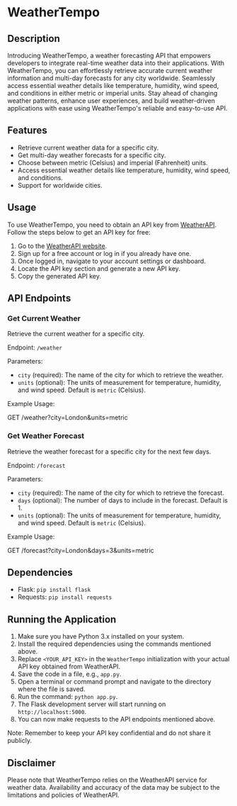 # WeatherTempo

## Description

Introducing WeatherTempo, a weather forecasting API that empowers developers to integrate real-time weather data into their applications. With WeatherTempo, you can effortlessly retrieve accurate current weather information and multi-day forecasts for any city worldwide. Seamlessly access essential weather details like temperature, humidity, wind speed, and conditions in either metric or imperial units. Stay ahead of changing weather patterns, enhance user experiences, and build weather-driven applications with ease using WeatherTempo's reliable and easy-to-use API.

## Features

- Retrieve current weather data for a specific city.
- Get multi-day weather forecasts for a specific city.
- Choose between metric (Celsius) and imperial (Fahrenheit) units.
- Access essential weather details like temperature, humidity, wind speed, and conditions.
- Support for worldwide cities.

## Usage

To use WeatherTempo, you need to obtain an API key from [WeatherAPI](https://www.weatherapi.com/). Follow the steps below to get an API key for free:

1. Go to the [WeatherAPI website](https://www.weatherapi.com/).
2. Sign up for a free account or log in if you already have one.
3. Once logged in, navigate to your account settings or dashboard.
4. Locate the API key section and generate a new API key.
5. Copy the generated API key.

## API Endpoints

### Get Current Weather

Retrieve the current weather for a specific city.

Endpoint: `/weather`

Parameters:

- `city` (required): The name of the city for which to retrieve the weather.
- `units` (optional): The units of measurement for temperature, humidity, and wind speed. Default is `metric` (Celsius).

Example Usage:

GET /weather?city=London&units=metric

### Get Weather Forecast

Retrieve the weather forecast for a specific city for the next few days.

Endpoint: `/forecast`

Parameters:

- `city` (required): The name of the city for which to retrieve the forecast.
- `days` (optional): The number of days to include in the forecast. Default is 1.
- `units` (optional): The units of measurement for temperature, humidity, and wind speed. Default is `metric` (Celsius).

Example Usage:

GET /forecast?city=London&days=3&units=metric

## Dependencies

- Flask: `pip install flask`
- Requests: `pip install requests`

## Running the Application

1. Make sure you have Python 3.x installed on your system.
2. Install the required dependencies using the commands mentioned above.
3. Replace `<YOUR_API_KEY>` in the `WeatherTempo` initialization with your actual API key obtained from WeatherAPI.
4. Save the code in a file, e.g., `app.py`.
5. Open a terminal or command prompt and navigate to the directory where the file is saved.
6. Run the command: `python app.py`.
7. The Flask development server will start running on `http://localhost:5000`.
8. You can now make requests to the API endpoints mentioned above.

Note: Remember to keep your API key confidential and do not share it publicly.

## Disclaimer

Please note that WeatherTempo relies on the WeatherAPI service for weather data. Availability and accuracy of the data may be subject to the limitations and policies of WeatherAPI.
